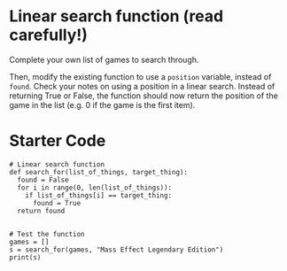 # Linear search function (read carefully!)

Complete your own list of games to search through.

Then, modify the existing function to use a `position` variable, instead of `found`. Check your notes on using a position in a linear search. Instead of returning True or False, the function should now return the position of the game in the list (e.g. 0 if the game is the first item).

# Starter Code

```
# Linear search function
def search_for(list_of_things, target_thing):
  found = False
  for i in range(0, len(list_of_things)):
    if list_of_things[i] == target_thing:
      found = True
  return found
  

# Test the function
games = []
s = search_for(games, "Mass Effect Legendary Edition")
print(s)
```
